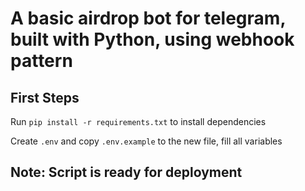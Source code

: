 # A basic airdrop bot for telegram, built with Python, using webhook pattern

## First Steps

Run `pip install -r requirements.txt` to install dependencies

Create `.env` and copy `.env.example` to the new file, fill all variables

## Note: Script is ready for deployment
